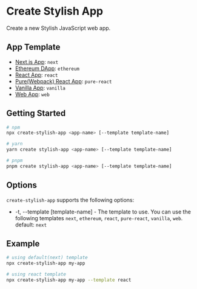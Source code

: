 # Create Stylish App

Create a new Stylish JavaScript web app.

## App Template

- [Next.js App](https://github.com/StyleList94/stylish-next-app): `next`
- [Ethereum DApp](https://github.com/StyleList94/stylish-ethereum-dapp): `ethereum`
- [React App](https://github.com/StyleList94/stylish-react-app): `react`
- [Pure(Webpack) React App](https://github.com/StyleList94/stylish-pure-react-app): `pure-react`
- [Vanilla App](https://github.com/StyleList94/stylish-vanilla-app): `vanilla`
- [Web App](https://github.com/StyleList94/stylish-web-app): `web`

## Getting Started

```bash
# npm
npx create-stylish-app <app-name> [--template template-name]

# yarn
yarn create stylish-app <app-name> [--template template-name]

# pnpm
pnpm create stylish-app <app-name> [--template template-name]
```

## Options

`create-stylish-app` supports the following options:

- -t, --template [template-name] - The template to use. You can use the following templates `next`, `ethereum`, `react`, `pure-react`, `vanilla`, `web`. default: `next`

## Example

```bash
# using default(next) template
npx create-stylish-app my-app

# using react template
npx create-stylish-app my-app --template react
```
